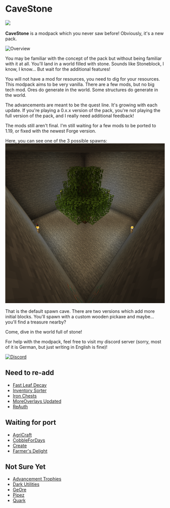 # CaveStone

[![](https://bisecthosting.com/images/CF/CaveStone/BH_CS_Header.png)](https://www.curseforge.com/minecraft/modpacks/cavestone)

**CaveStone** is a modpack which you never saw before! Obviously, it's a new pack.

![Overview](https://bisecthosting.com/images/CF/CaveStone/BH_CS_Overview.png)

You may be familiar with the concept of the pack but without being familiar with it at all. You'll land in a world
filled with stone. Sounds like Stoneblock, I know, I know... But wait for the additional features!

You will not have a mod for resources, you need to dig for your resources. This modpack aims
to be very vanilla. There are a few mods, but no big tech mod. Ores do generate in the world. Some
structures do generate in the world.

The advancements are meant to be the quest line. It's growing with each update. If you're playing a 0.x.x version of
the pack, you're not playing the full version of the pack, and I really need additional feedback!

The mods still aren't final. I'm still waiting for a few mods to be ported to 1.19, or fixed with the newest Forge
version.

Here, you can see one of the 3 possible spawns:
![Default spawn](data/client/config/skyblockbuilder/templates/icons/cavestone.png)

That is the default spawn cave. There are two versions which add more initial blocks.
You'll spawn with a custom wooden pickaxe and maybe... you'll find a treasure nearby?

Come, dive in the world full of stone!

For help with the modpack, feel free to visit my discord server (sorry, most of it is
German, but just writing in English is fine)!

[![Discord](https://bisecthosting.com/images/CF/CaveStone/BH_CS_Discord.png)](https://melanx.de/discord)

## Need to re-add
- [Fast Leaf Decay](https://www.curseforge.com/minecraft/mc-mods/fast-leaf-decay)
- [Inventory Sorter](https://www.curseforge.com/minecraft/mc-mods/inventory-sorter)
- [Iron Chests](https://www.curseforge.com/minecraft/mc-mods/iron-chests)
- [MoreOverlays Updated](https://www.curseforge.com/minecraft/mc-mods/more-overlays-updated)
- [ReAuth](https://www.curseforge.com/minecraft/mc-mods/reauth)

## Waiting for port
- [AgriCraft](https://www.curseforge.com/minecraft/mc-mods/agricraft)
- [CobbleForDays](https://www.curseforge.com/minecraft/mc-mods/cobblefordays)
- [Create](https://www.curseforge.com/minecraft/mc-mods/create)
- [Farmer's Delight](https://www.curseforge.com/minecraft/mc-mods/farmers-delight)

## Not Sure Yet
- [Advancement Trophies](https://www.curseforge.com/minecraft/mc-mods/advancement-trophies)
- [Dark Utilities](https://www.curseforge.com/minecraft/mc-mods/dark-utilities)
- [GeOre](https://www.curseforge.com/minecraft/mc-mods/GeOre)
- [Pipez](https://www.curseforge.com/minecraft/mc-mods/pipez)
- [Quark](https://www.curseforge.com/minecraft/mc-mods/quark)
